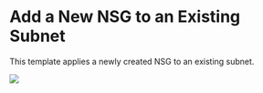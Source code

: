 # Add a New NSG to an Existing Subnet

This template applies a newly created NSG to an existing subnet.

<a href="https://portal.azure.com/#create/Microsoft.Template/uri/https%3A%2F%2Fraw.githubusercontent.com%2Fvys99AZBuild%2FAzureAutomation%2Fmaster%2F402-Apply-NSG-to-existing-subnet-CitrixApp%2Fazuredeploy.json" target="_blank">
   <img src="http://azuredeploy.net/deploybutton.png"/>
</a>





